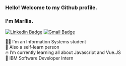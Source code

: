 ### Hello! Welcome to my Github profile. 
### I'm Marília.

[![Linkedin Badge](https://img.shields.io/badge/-Marília%20Câmara-6633cc?style=flat-square&logo=Linkedin&logoColor=white&link=https://www.linkedin.com/in/mariliacamara/)](https://www.linkedin.com/in/mariliacamara/) 
[![Gmail Badge](https://img.shields.io/badge/-mariliacamara.dev@gmail.com-6633cc?style=flat-square&logo=Gmail&logoColor=white&link=mailto:mariliacamara.dev@gmail.com)](mailto:mariliacamara.dev@gmail.com)


👩‍🎓 I'm an Information Systems student <br />
🚀 Also a self-learn person <br />
🔥 I’m currently learning all about Javascript and Vue.JS <br />
🐝 IBM Software Developer Intern<br />

